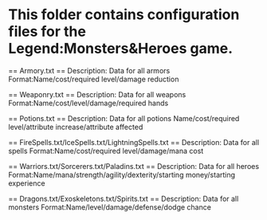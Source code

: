 This folder contains configuration files for the Legend:Monsters&Heroes game.
======================

== Armory.txt ==
Description: Data for all armors
Format:Name/cost/required level/damage reduction

== Weaponry.txt ==
Description: Data for all weapons
Format:Name/cost/level/damage/required hands

== Potions.txt ==
Description: Data for all potions
Name/cost/required level/attribute increase/attribute affected

== FireSpells.txt/IceSpells.txt/LightningSpells.txt ==
Description: Data for all spells
Format:Name/cost/required level/damage/mana cost

== Warriors.txt/Sorcerers.txt/Paladins.txt ==
Description: Data for all heroes
Format:Name/mana/strength/agility/dexterity/starting money/starting experience

== Dragons.txt/Exoskeletons.txt/Spirits.txt ==
Description: Data for all monsters
Format:Name/level/damage/defense/dodge chance
